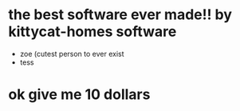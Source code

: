 # the best software ever made!! by kittycat-homes software
- zoe (cutest person to ever exist
- tess

# ok give me 10 dollars
